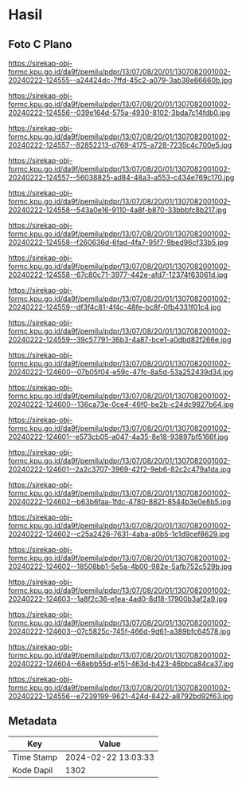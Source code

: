 # Hasil

## Foto C Plano

https://sirekap-obj-formc.kpu.go.id/da9f/pemilu/pdpr/13/07/08/20/01/1307082001002-20240222-124555--a24424dc-7ffd-45c2-a079-3ab38e66660b.jpg

https://sirekap-obj-formc.kpu.go.id/da9f/pemilu/pdpr/13/07/08/20/01/1307082001002-20240222-124556--039e164d-575a-4930-8102-3bda7c14fdb0.jpg

https://sirekap-obj-formc.kpu.go.id/da9f/pemilu/pdpr/13/07/08/20/01/1307082001002-20240222-124557--82852213-d769-4175-a728-7235c4c700e5.jpg

https://sirekap-obj-formc.kpu.go.id/da9f/pemilu/pdpr/13/07/08/20/01/1307082001002-20240222-124557--56038825-ad84-48a3-a553-c434e769c170.jpg

https://sirekap-obj-formc.kpu.go.id/da9f/pemilu/pdpr/13/07/08/20/01/1307082001002-20240222-124558--543a0e16-9110-4a8f-b870-33bbbfc8b217.jpg

https://sirekap-obj-formc.kpu.go.id/da9f/pemilu/pdpr/13/07/08/20/01/1307082001002-20240222-124558--f260636d-6fad-4fa7-95f7-9bed96cf33b5.jpg

https://sirekap-obj-formc.kpu.go.id/da9f/pemilu/pdpr/13/07/08/20/01/1307082001002-20240222-124558--67c80c71-3977-442e-afd7-12374f63061d.jpg

https://sirekap-obj-formc.kpu.go.id/da9f/pemilu/pdpr/13/07/08/20/01/1307082001002-20240222-124559--df3f4c81-4f4c-48fe-bc8f-0fb4331f01c4.jpg

https://sirekap-obj-formc.kpu.go.id/da9f/pemilu/pdpr/13/07/08/20/01/1307082001002-20240222-124559--39c57791-36b3-4a87-bce1-a0dbd82f266e.jpg

https://sirekap-obj-formc.kpu.go.id/da9f/pemilu/pdpr/13/07/08/20/01/1307082001002-20240222-124600--07b05f04-e59c-47fc-8a5d-53a252439d34.jpg

https://sirekap-obj-formc.kpu.go.id/da9f/pemilu/pdpr/13/07/08/20/01/1307082001002-20240222-124600--136ca73e-0ce4-46f0-be2b-c24dc9827b64.jpg

https://sirekap-obj-formc.kpu.go.id/da9f/pemilu/pdpr/13/07/08/20/01/1307082001002-20240222-124601--e573cb05-a047-4a35-8e18-93897bf5166f.jpg

https://sirekap-obj-formc.kpu.go.id/da9f/pemilu/pdpr/13/07/08/20/01/1307082001002-20240222-124601--2a2c3707-3969-42f2-9eb6-82c2c479a1da.jpg

https://sirekap-obj-formc.kpu.go.id/da9f/pemilu/pdpr/13/07/08/20/01/1307082001002-20240222-124602--b63b6faa-1fdc-4780-8821-8544b3e0e8b5.jpg

https://sirekap-obj-formc.kpu.go.id/da9f/pemilu/pdpr/13/07/08/20/01/1307082001002-20240222-124602--c25a2426-7631-4aba-a0b5-1c1d9cef8629.jpg

https://sirekap-obj-formc.kpu.go.id/da9f/pemilu/pdpr/13/07/08/20/01/1307082001002-20240222-124602--18508bb1-5e5a-4b00-982e-5afb752c529b.jpg

https://sirekap-obj-formc.kpu.go.id/da9f/pemilu/pdpr/13/07/08/20/01/1307082001002-20240222-124603--1a8f2c36-e1ea-4ad0-8d18-17900b3af2a9.jpg

https://sirekap-obj-formc.kpu.go.id/da9f/pemilu/pdpr/13/07/08/20/01/1307082001002-20240222-124603--07c5825c-745f-466d-9d61-a389bfc64578.jpg

https://sirekap-obj-formc.kpu.go.id/da9f/pemilu/pdpr/13/07/08/20/01/1307082001002-20240222-124604--68ebb55d-e151-463d-b423-46bbca84ca37.jpg

https://sirekap-obj-formc.kpu.go.id/da9f/pemilu/pdpr/13/07/08/20/01/1307082001002-20240222-124556--e7239199-9621-424d-8422-a8792bd92f63.jpg


## Metadata

| Key        | Value               |
| ---------- | ------------------- |
| Time Stamp | 2024-02-22 13:03:33 |
| Kode Dapil | 1302                |




